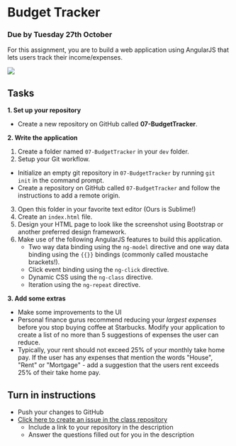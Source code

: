 # Budget Tracker

### Due by Tuesday 27th October

For this assignment, you are to build a web application using AngularJS that lets users track their income/expenses.

<img src="http://i.imgur.com/QyF3ufH.png" />

## Tasks

**1. Set up your repository**
* Create a new repository on GitHub called **07-BudgetTracker**.

**2. Write the application** 
1. Create a folder named `07-BudgetTracker` in your `dev` folder.
2. Setup your Git workflow.
  - Initialize an empty git repository in `07-BudgetTracker` by running `git init` in the command prompt.
  - Create a repository on GitHub called `07-BudgetTracker` and follow the instructions to add a remote origin.
3. Open this folder in your favorite text editor (Ours is Sublime!)
4. Create an `index.html` file.
5. Design your HTML page to look like the screenshot using Bootstrap or another preferred design framework.
6. Make use of the following AngularJS features to build this application.
	- Two way data binding using the `ng-model` directive and one way data binding using the `{{}}` bindings (commonly called moustache brackets!).
	- Click event binding using the `ng-click` directive.
	- Dynamic CSS using the `ng-class` directive.
	- Iteration using the `ng-repeat` directive.

**3. Add some extras**
* Make some improvements to the UI
* Personal finance gurus recommend reducing your *largest expenses* before you stop buying coffee at Starbucks. Modify your application to create a list of no more than 5 suggestions of expenses the user can reduce.
* Typically, your rent should not exceed 25% of your monthly take home pay. If the user has any expenses that mention the words "House", "Rent" or "Mortgage" - add a suggestion that the users rent exceeds 25% of their take home pay.

## Turn in instructions

* Push your changes to GitHub 
* [Click here to create an issue in the class repository](https://github.com/OriginCodeAcademy/2016-CW-FallCohort/issues/new?title=07-BudgetTracker&body=1.%20Where%20can%20I%20find%20your%20repository%3F%0D%0A%0D%0A2.%20How%20did%20you%20find%20working%20with%20Angular%20over%20KnockoutJS%3F%0D%0A%0D%0A3.%20Did%20you%20manage%20to%20add%20any%20extras%3F)
	* Include a link to your repository in the description
	* Answer the questions filled out for you in the description